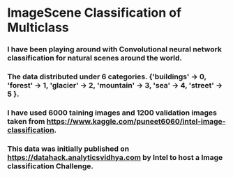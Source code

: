 # ImageScene Classification of Multiclass
### I have been playing around with Convolutional neural network classification for natural scenes around the world.
### The data distributed under 6 categories. {'buildings' -> 0, 'forest' -> 1, 'glacier' -> 2, 'mountain' -> 3, 'sea' -> 4, 'street' -> 5 }.
### I have used 6000 taining images and 1200 validation images taken from https://www.kaggle.com/puneet6060/intel-image-classification.
### This data was initially published on https://datahack.analyticsvidhya.com by Intel to host a Image classification Challenge.

